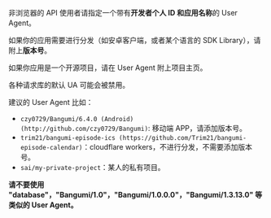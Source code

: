 非浏览器的 API 使用者请指定一个带有**开发者个人 ID **和**应用名称**的 User Agent。

如果你的应用需要进行分发（如安卓客户端，或者某个语言的 SDK Library），请附上**版本号**。

如果你应用是一个开源项目，请在 User Agent 附上项目主页。

各种请求库的默认 UA 可能会被禁用。

建议的 User Agent 比如：

- `czy0729/Bangumi/6.4.0 (Android) (http://github.com/czy0729/Bangumi)`: 移动端 APP，请添加版本号。
- `trim21/bangumi-episode-ics (https://github.com/Trim21/bangumi-episode-calendar)`：cloudflare workers，不进行分发，不需要添加版本号。
- `sai/my-private-project`：某人的私有项目。

**请不要使用 "database"，"Bangumi/1.0"，"Bangumi/1.0.0.0"，"Bangumi/1.3.13.0" 等类似的 User Agent。**
